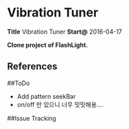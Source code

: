 Vibration Tuner
===

**Title**  Vibration Tuner
**Start@** 2016-04-17

**Clone project of FlashLight.**


## References


##ToDo
- Add pattern seekBar
 - on/off 만 있으니 너무 밋밋해용....

##Issue Tracking

